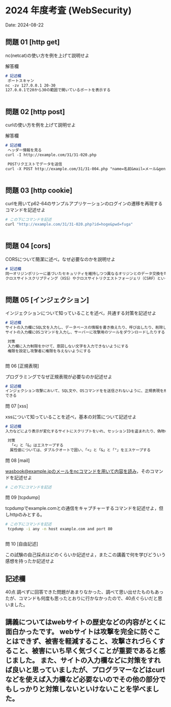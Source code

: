 # 2024 年度考査 (WebSecurity)

Date: 2024-08-22

## 問題 01 [http get]

nc(netcat)の使い方を例を上げて説明せよ

解答欄

```md
# 記述欄
 ポートスキャン
nc -zv 127.0.0.1 20-30
127.0.0.1で20から30の範囲で開いているポートを表示する



```

## 問題 02 [http post]

curlの使い方を例を上げて説明せよ

解答欄

```md
# 記述欄
 ヘッダー情報を見る
curl -I http://example.com/31/31-020.php

 POSTリクエストでデータを送信
curl -X POST http://example.com/31/31-004.php "name=名前&mail=メール&gender=性別"



```
## 問題 03 [http cookie]

curlを用いてp62-64のサンプルアプリケーションのログインの遷移を再現するコマンドを記述せよ


```bash
# この下にコマンドを記述
curl "http://example.com/31/31-020.php?id=hoge&pwd=fuga"



```
## 問題 04 [cors]

CORSについて簡潔に述べ，なぜ必要なのかを説明せよ

```md
# 記述欄
同一オリジンポリシーに基づいたセキュリティを維持しつつ異なるオリジンとのデータ交換を可能にする
クロスサイトスクリプティング（XSS）やクロスサイトリクエストフォージェリ（CSRF）といったセキュリティリスクを軽減するために必要



```
## 問題 05 [インジェクション]

インジェクションについて知っていることを述べ，共通する対策を記述せよ

```md
# 記述欄
サイトの入力欄にSQL文を入力し、データベースの情報を書き換えたり、呼び出したり、削除したりする
サイトの入力欄にOSコマンドを入力し、サーバーに攻撃用のツールをダウンロードしたりすることができる

 対策
 入力欄に入力制限をかけて、意図しない文字を入力できないようにする
 権限を設定し攻撃者に権限を与えないようにする



```
問 06 [正規表現]

プログラミングでなぜ正規表現が必要なのか記述せよ

```md
# 記述欄
インジェクション攻撃において、SQL文や、OSコマンドをを送信されないように、正規表現を用いて、想定している入力内容になっているか、SQL文などの攻撃文ではないかを判断できる
できる


```
問 07 [xss]

xssについて知っていることを述べ，基本の対策について記述せよ

```md
# 記述欄
入力などにより表示が変化するサイトにスクリプトをいれ、セッションIDを盗まれたり、偽物の入力欄を作られれ、利用者の個人情報を盗まれたりする

 対策
  「<」と「&」はエスケープする
  属性値については、ダブルクオートで囲い、「<」と「&」と「"」をエスケープする


```
問 08 [mail]

wasbook@example.jpのメールをncコマンドを用いて内容を読み，そのコマンドを記述せよ

```bash
# この下にコマンドを記述


```
問 09 [tcpdump]

tcpdumpでexample.comとの通信をキャプチャーするコマンドを記述せよ，但しhttpのみとする。

```bash
# この下にコマンドを記述
 tcpdump -i any -n host example.com and port 80



```
問 10 [自由記述]

この試験の自己採点はどのくらいか記述せよ，またこの講義で何を学びどういう感想を持ったか記述せよ

記述欄
------------------------------------------
40点
調べずに回答できた問題があまりなかった、調べて思い出せたものもあったが、コマンドも何度も思ったとおりに行かなかったので、40点ぐらいだと思いました。

講義についてはwebサイトの歴史などの内容がとくに面白かったです。
webサイトは攻撃を完全に防ぐことはできず、被害を軽減すること、攻撃されづらくすること、被害にいち早く気づくことが重要であると感じました。
また、サイトの入力欄などに対策をすれば良いと思っていましたが、プログラマーなどはcurlなどを使えば入力欄など必要ないのでその他の部分でもしっかりと対策しないといけないことを学べました。
------------------------------------------
